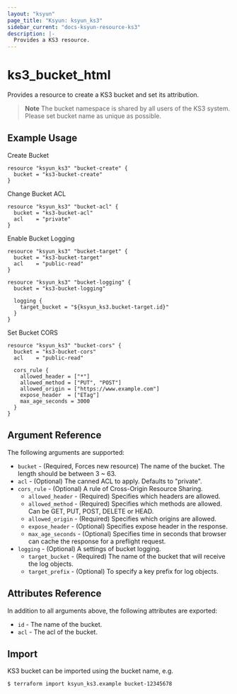 ```yaml
---
layout: "ksyun"
page_title: "Ksyun: ksyun_ks3"
sidebar_current: "docs-ksyun-resource-ks3"
description: |-
  Provides a KS3 resource.
---
```


# ks3_bucket_html

Provides a resource to create a KS3 bucket and set its attribution.

> **Note**  The bucket namespace is shared by all users of the KS3 system. Please set bucket name as unique as possible.

## Example Usage

Create Bucket
```hcl
resource "ksyun_ks3" "bucket-create" {
  bucket = "ks3-bucket-create"
}
```

Change Bucket ACL
```hcl
resource "ksyun_ks3" "bucket-acl" {
  bucket = "ks3-bucket-acl"
  acl    = "private"
}
```

Enable Bucket Logging
```hcl
resource "ksyun_ks3" "bucket-target" {
  bucket = "ks3-bucket-target"
  acl    = "public-read"
}

resource "ksyun_ks3" "bucket-logging" {
  bucket = "ks3-bucket-logging"

  logging {
    target_bucket = "${ksyun_ks3.bucket-target.id}"
  }
}
```

Set Bucket CORS
```hcl
resource "ksyun_ks3" "bucket-cors" {
  bucket = "ks3-bucket-cors"
  acl    = "public-read"

  cors_rule {
    allowed_header = ["*"]
    allowed_method = ["PUT", "POST"]
    allowed_origin = ["https://www.example.com"]
    expose_header  = ["ETag"]
    max_age_seconds = 3000
  }
}
```

## Argument Reference

The following arguments are supported:

* `bucket` - (Required, Forces new resource) The name of the bucket. The length should be between 3 ~ 63.
* `acl` - (Optional) The canned ACL to apply. Defaults to "private".
* `cors_rule` - (Optional) A rule of Cross-Origin Resource Sharing.
    * `allowed_header` - (Required) Specifies which headers are allowed.
    * `allowed_method` - (Required) Specifies which methods are allowed. Can be GET, PUT, POST, DELETE or HEAD.
    * `allowed_origin` - (Required) Specifies which origins are allowed.
    * `expose_header` - (Optional) Specifies expose header in the response.
    * `max_age_seconds` - (Optional) Specifies time in seconds that browser can cache the response for a preflight request.
* `logging` - (Optional) A settings of bucket logging.
    * `target_bucket` - (Required) The name of the bucket that will receive the log objects.
    * `target_prefix` - (Optional) To specify a key prefix for log objects.

## Attributes Reference

In addition to all arguments above, the following attributes are exported:

* `id` - The name of the bucket.
* `acl` - The acl of the bucket.

## Import

KS3 bucket can be imported using the bucket name, e.g.

```
$ terraform import ksyun_ks3.example bucket-12345678
```